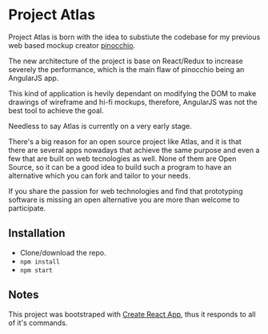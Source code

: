 # Project Atlas

Project Atlas is born with the idea to substiute the codebase for my previous web based mockup creator [pinocchio](http://pinocchio.us).

The new architecture of the project is base on React/Redux to increase severely the performance, which is the main flaw of pinocchio being an AngularJS app.

This kind of application is hevily dependant on modifying the DOM to make drawings of wireframe and hi-fi mockups, therefore, AngularJS was not the best tool to achieve the goal.

Needless to say Atlas is currently on a very early stage.

There's a big reason for an open source project like Atlas, and it is that there are several apps nowadays that achieve the same purpose and even a few that are built on web tecnologies as well. None of them are Open Source, so it can be a good idea to build such a program to have an alternative which you can fork and tailor to your needs.

If you share the passion for web technologies and find that prototyping software is missing an open alternative you are more than welcome to participate.

## Installation

- Clone/download the repo.
- ```npm install```
- ```npm start```

## Notes

This project was bootstraped with [Create React App](https://github.com/facebook/create-react-app), thus it responds to all of it's commands.
